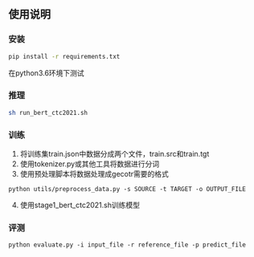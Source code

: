 ## 使用说明


### 安装
```.bash
pip install -r requirements.txt
```

在python3.6环境下测试


### 推理
```.bash
sh run_bert_ctc2021.sh
```

### 训练
1. 将训练集train.json中数据分成两个文件，train.src和train.tgt  
2. 使用tokenizer.py或其他工具将数据进行分词  
3. 使用预处理脚本将数据处理成gecotr需要的格式  
```
python utils/preprocess_data.py -s SOURCE -t TARGET -o OUTPUT_FILE
```
4. 使用stage1_bert_ctc2021.sh训练模型  


### 评测
```
python evaluate.py -i input_file -r reference_file -p predict_file
```
